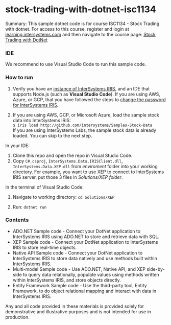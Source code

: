 # stock-trading-with-dotnet-isc1134

Summary: This sample dotnet code is for course ISC1134 - Stock Trading with dotnet. 
For access to this course, register and login at [learning.intersystems.com](https://learning.intersystems.com) and 
then navigate to the course page: 
[Stock Trading with DotNet](https://learning.intersystems.com/course/view.php?name=.NET%20Financial%20Play)

### IDE

We recommend to use Visual Studio Code to run this sample code.

### How to run

1.  Verify you have an [<span class="urlformat">instance of InterSystems IRIS</span>](https://learning.intersystems.com/course/view.php?name=Get%20InterSystems%20IRIS), and an IDE that supports Node.js (such as **Visual Studio Code**). If you are using AWS, Azure, or GCP, that you have followed the steps to [change the password for InterSystems IRIS](https://docs.intersystems.com/irislatest/csp/docbook/DocBook.UI.Page.cls?KEY=ACLOUD#ACLOUD_interact).

2.  If you are using AWS, GCP, or Microsoft Azure, load the sample stock data into InterSystems IRIS:  
    `$ iris load http://github.com/intersystems/Samples-Stock-Data`  
    If you are using InterSystems Labs, the sample stock data is already loaded. You can skip to the next step.

In your IDE:
1. Clone this repo and open the repo in Visual Studio Code.
2. Copy `C#.csproj`, `InterSystems.Data.IRISClient.dll`, `InterSystems.Data.XEP.dll` from *enviroment* folder into your working directory.
For example, you want to use XEP to connect to InterSystems IRIS server, put those 3 files in *Solutions/XEP folder*.

In the terminal of Visual Studio Code:

1. Navigate to working directory: ```cd Solutions/XEP```

2. Run: ```dotnet run ```

### Contents

* ADO.NET Sample code - Connect your DotNet application to InterSystems IRIS using ADO.NET to store and retrieve data with SQL.
* XEP Sample code - Connect your DotNet application to InterSystems IRIS to store real-time objects.
* Native API Sample code - Connect your DotNet application to InterSystems IRIS to store data natively and use methods built within InterSystems IRIS.
* Multi-model Sample code - Use ADO.NET, Native API, and XEP side-by-side to query data relationally, populate values using methods written within InterSystems IRIS, and store objects directly.
* Entity Framework Sample code - Use the third-party tool, Entity Framework, to do object relational mapping and interact with data in InterSystems IRIS.

Any and all code provided in these materials is provided solely for demonstrative and illustrative purposes and is not intended for use in production. 

